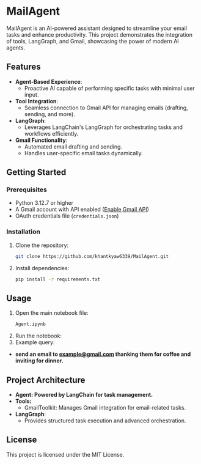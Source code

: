 # MailAgent

MailAgent is an AI-powered assistant designed to streamline your email tasks and enhance productivity. This project demonstrates the integration of tools, LangGraph, and Gmail, showcasing the power of modern AI agents.

## Features
- **Agent-Based Experience**: 
  - Proactive AI capable of performing specific tasks with minimal user input.
- **Tool Integration**: 
  - Seamless connection to Gmail API for managing emails (drafting, sending, and more).
- **LangGraph**: 
  - Leverages LangChain's LangGraph for orchestrating tasks and workflows efficiently.
- **Gmail Functionality**: 
  - Automated email drafting and sending.
  - Handles user-specific email tasks dynamically.

## Getting Started
### Prerequisites
- Python 3.12.7 or higher
- A Gmail account with API enabled ([Enable Gmail API](https://developers.google.com/gmail/api/quickstart/python))
- OAuth credentials file (`credentials.json`)

### Installation
1. Clone the repository:
   ```bash
   git clone https://github.com/khantkyaw6339/MailAgent.git
2. Install dependencies:
   ```bash
   pip install -r requirements.txt
## Usage
1. Open the main notebook file:
   ```bash
   Agent.ipynb
2. Run the notebook:
3. Example query:
- **send an email to example@gmail.com thanking them for coffee and inviting for dinner.**
## Project Architecture
- **Agent: Powered by LangChain for task management.**
- **Tools:**
  - GmailToolkit: Manages Gmail integration for email-related tasks.
- **LangGraph**: 
  - Provides structured task execution and advanced orchestration.
## License
This project is licensed under the MIT License.
